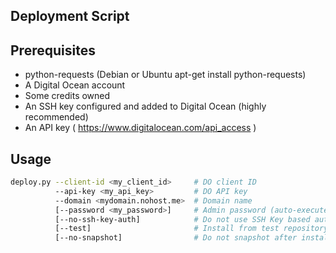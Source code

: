 Deployment Script
-----------------

Prerequisites
-------------

* python-requests (Debian or Ubuntu apt-get install python-requests)
* A Digital Ocean account
* Some credits owned
* An SSH key configured and added to Digital Ocean (highly recommended)
* An API key ( https://www.digitalocean.com/api_access )


Usage
-----

```bash
deploy.py --client-id <my_client_id>     # DO client ID
          --api-key <my_api_key>         # DO API key
          --domain <mydomain.nohost.me>  # Domain name
          [--password <my_password>]     # Admin password (auto-execute post-installation if set)
          [--no-ssh-key-auth]            # Do not use SSH Key based authentatication
          [--test]                       # Install from test repository
          [--no-snapshot]                # Do not snapshot after installation nor recover from snapshot
```
